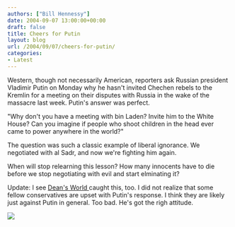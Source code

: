 ```yaml
---
authors: ["Bill Hennessy"]
date: 2004-09-07 13:00:00+00:00
draft: false
title: Cheers for Putin
layout: blog
url: /2004/09/07/cheers-for-putin/
categories:
- Latest
---
```


Western, though not necessarily American, reporters ask Russian president Vladimir Putin on Monday why he hasn't invited Chechen rebels to the Kremlin for a meeting on their disputes with Russia in the wake of the massacre last week. Putin's answer was perfect.




"Why don't you have a meeting with bin Laden? Invite him to the White House? Can you imagine if people who shoot children in the head ever came to power anywhere in the world?"




The question was such a classic example of liberal ignorance. We negotiated with al Sadr, and now we're fighting him again.




When will stop relearning this lesson? How many innocents have to die before we stop negotiating with evil and start elminating it?




Update: I see [Dean's World ](https://www.deanesmay.com/posts/1094554366.shtml)caught this, too. I did not realize that some fellow conservatives are upset with Putin's response. I think they are likely just against Putin in general. Too bad. He's got the righ attitude.

![](https://blog.billhennessy.com/aggbug.aspx?PostID=588)

